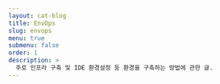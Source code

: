 ```yaml
---
layout: cat-blog
title: EnvOps
slug: envops
menu: true
submenu: false
order: 1
description: >
  주로 인프라 구축 및 IDE 환경설정 등 환경을 구축하는 방법에 관한 글.  
---
```

